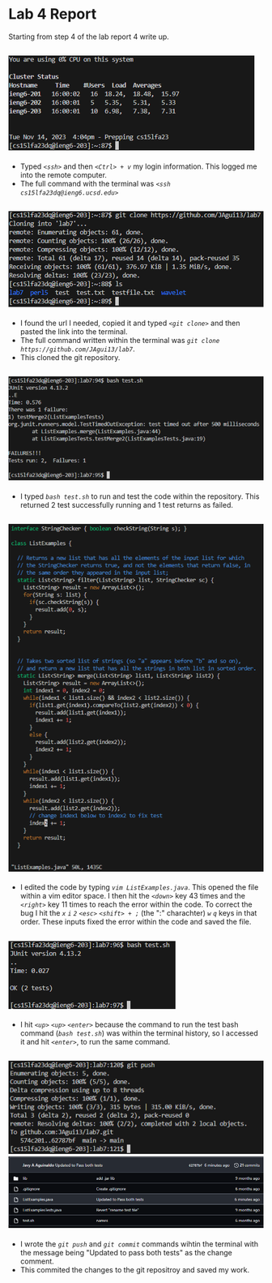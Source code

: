 # Lab 4 Report

Starting from step 4 of the lab report 4 write up.

![Step4](Photos/LabRep4/Rep4Step4.png)
---

* Typed *`<ssh>`* and then *`<Ctrl> + v`* my login information. This logged me into the remote computer.
* The full command with the terminal was *`<ssh cs15lfa23dq@ieng6.ucsd.edu>`*


![Step5](Photos/LabRep4/Rep4Step5.png)
---
* I found the url I needed, copied it and typed *`<git clone>`* and then pasted the link into the terminal.
* The full command written within the terminal was *`git clone https://github.com/JAgui13/lab7`*.
* This cloned the git repository.


![Step6](Photos/LabRep4/Rep4Step6.png)
---
* I typed *`bash test.sh`* to run and test the code within the repository. This returned 2 test successfully running and 1 test returns as failed.

![Step7](Photos/LabRep4/Rep4Step7.png)
---
* I edited the code by typing *`vim ListExamples.java`*. This opened the file within a vim editor space. I then hit the *`<down>`* key 43 times and the *`<right>`* key 11 times to reach the error within the code. To correct the bug I hit the *`x`* *`i`* *`2`* *`<esc>`* *`<shift> + ;`* (the ":" charachter) *`w`* *`q`* keys in that order. These inputs fixed the error within the code and saved the file.
  

![Step8](Photos/LabRep4/Rep4Step8.png)
---
* I hit *`<up>`* *`<up>`* *`<enter>`* because the command to run the test bash command (*`bash test.sh`*) was within the terminal history, so I accessed it and hit *`<enter>`*, to run the same command.
  

![Step9](Photos/LabRep4/Rep4Step9.png)
![Step9.1](Photos/LabRep4/Rep4Step9.1.png)
---
* I wrote the *`git push`* and *`git commit`* commands wihtin the terminal with the message being "Updated to pass both tests" as the change comment.
* This commited the changes to the git repositroy and saved my work.

